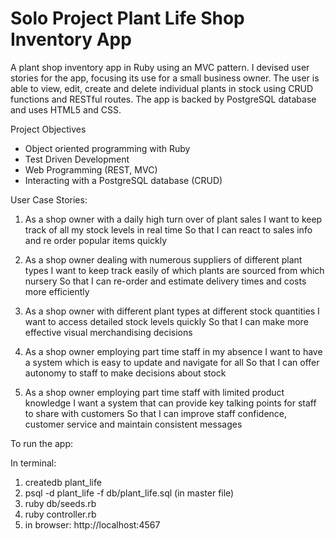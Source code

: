 # Solo Project Plant Life Shop Inventory App
A plant shop inventory app in Ruby using an MVC pattern. I devised user stories for the app, focusing its use for a small business owner. The user is able to view, edit, create and delete individual plants in stock using CRUD functions and RESTful routes. The app is backed by PostgreSQL database and uses HTML5 and CSS.

Project Objectives
- Object oriented programming with Ruby
- Test Driven Development
- Web Programming (REST, MVC)
- Interacting with a PostgreSQL database (CRUD)

User Case Stories:
1.  As a shop owner with a daily high turn over of plant sales 
    I want to keep track of all my stock levels in real time
    So that I can react to sales info and re order popular items quickly 

2.  As a shop owner dealing with numerous suppliers of different plant types
    I want to keep track easily of which plants are sourced from which nursery
    So that I can re-order and estimate delivery times and costs more efficiently
    
3.  As a shop owner with different plant types at different stock quantities
    I want to access detailed stock levels quickly 
    So that I can make more effective visual merchandising decisions

4.  As a shop owner employing part time staff in my absence
    I want to have a system which is easy to update and navigate for all
    So that I can offer autonomy to staff to make decisions about stock

5.  As a shop owner employing part time staff with limited product knowledge
    I want a system that can provide key talking points for staff to share with customers
    So that I can improve staff confidence, customer service and maintain consistent messages

To run the app:

In terminal:
1.  createdb plant_life
2.  psql -d plant_life -f db/plant_life.sql (in master file)
3.  ruby db/seeds.rb
4.  ruby controller.rb
5.  in browser: http://localhost:4567


